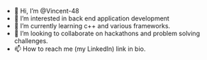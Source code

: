 - 👋 Hi, I’m @Vincent-48
- 👀 I’m interested in back end application development 
- 🌱 I’m currently learning c++ and various frameworks.
- 💞️ I’m looking to collaborate on hackathons and problem solving challenges.
- 📫 How to reach me (my LinkedIn) link in bio.

<!---
Vincent-48/Vincent-48 is a ✨ special ✨ repository because its `README.md` (this file) appears on your GitHub profile.
You can click the Preview link to take a look at your changes.
--->
